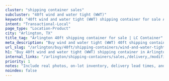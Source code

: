 ```yaml
---
cluster: "shipping container sales"
subcluster: "40ft wind and water tight (WWT)"
keyword: "40ft wind and water tight (WWT) shipping container for sale Arlington, TX"
intent: "Transactional-Local"
page_type: "Location-Product"
city: "Arlington, TX"
title_tag: "Arlington 40ft shipping container for sale | LC Container"
meta_description: "Buy wind and water tight (WWT) 40ft shipping container sale with local delivery in Arlington, TX. LC Container — local Since 2003. Request a fast quote today."
url_slug: "/arlington/buy/40ft/shipping-containers/wind-and-water-tight-wwt"
h1: "Buy 40ft wind and water tight (WWT) shipping container in Arlington"
internal_links: "/arlington/shipping-containers/sales,/delivery,/modifications"
priority: 1
notes: "Include real photos, on-lot inventory, delivery lead times, and financing info."
noindex: false
---
```


<!-- TODO: Add unique city/inventory copy, images, and internal links here. -->
